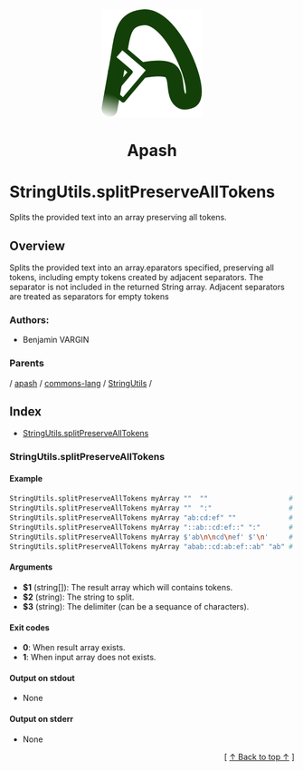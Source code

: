 
<div align='center' id='apash-top'>
  <a href='https://github.com/hastec-fr/apash'>
    <img alt='apash-logo' src='../../../../../../../assets/apash-logo.svg'/>
  </a>

  # Apash
</div>

# StringUtils.splitPreserveAllTokens

Splits the provided text into an array preserving all tokens.

## Overview

Splits the provided text into an array.eparators specified, 
preserving all tokens, including empty tokens created by adjacent separators.
The separator is not included in the returned String array. 
Adjacent separators are treated as separators for empty tokens

### Authors:
* Benjamin VARGIN

### Parents
<!-- apash.parentBegin -->
[](../../../../.md) / [apash](../../../apash.md) / [commons-lang](../../commons-lang.md) / [StringUtils](../StringUtils.md) / 
<!-- apash.parentEnd -->

## Index

* [StringUtils.splitPreserveAllTokens](#stringutilssplitpreservealltokens)

### StringUtils.splitPreserveAllTokens

#### Example

```bash
StringUtils.splitPreserveAllTokens myArray ""  ""                    # []
StringUtils.splitPreserveAllTokens myArray ""  ":"                   # []
StringUtils.splitPreserveAllTokens myArray "ab:cd:ef" ""             # ["ab:cd:ef"]
StringUtils.splitPreserveAllTokens myArray "::ab::cd:ef::" ":"       # ["", "", "ab", "", "cd", "ef", ""]
StringUtils.splitPreserveAllTokens myArray $'ab\n\ncd\nef' $'\n'     # ["ab", "", "cd", "ef"]
StringUtils.splitPreserveAllTokens myArray "abab::cd:ab:ef::ab" "ab" # ["", "", "::cd:", ":ef::", ""]
```

#### Arguments

* **$1** (string[]): The result array which will contains tokens.
* **$2** (string): The string to split.
* **$3** (string): The delimiter (can be a sequance of characters).

#### Exit codes

* **0**: When result array exists.
* **1**: When input array does not exists.

#### Output on stdout

* None

#### Output on stderr

* None


  <div align='right'>[ <a href='#apash-top'>↑ Back to top ↑</a> ]</div>

